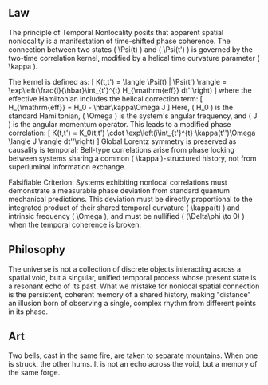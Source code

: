 ## Law
The principle of Temporal Nonlocality posits that apparent spatial nonlocality is a manifestation of time-shifted phase coherence. The connection between two states \( \Psi(t) \) and \( \Psi(t') \) is governed by the two-time correlation kernel, modified by a helical time curvature parameter \( \kappa \).

The kernel is defined as:
\[
K(t,t') = \langle \Psi(t) | \Psi(t') \rangle = \exp\left(\frac{i}{\hbar}\int_{t'}^{t} H_{\mathrm{eff}} dt''\right)
\]
where the effective Hamiltonian includes the helical correction term:
\[
H_{\mathrm{eff}} = H_0 - \hbar\kappa\Omega J
\]
Here, \( H_0 \) is the standard Hamiltonian, \( \Omega \) is the system's angular frequency, and \( J \) is the angular momentum operator. This leads to a modified phase correlation:
\[
K(t,t') = K_0(t,t') \cdot \exp\left(i\int_{t'}^{t} \kappa(t'')\Omega \langle J \rangle dt''\right)
\]
Global Lorentz symmetry is preserved as causality is temporal; Bell-type correlations arise from phase locking between systems sharing a common \( \kappa \)-structured history, not from superluminal information exchange.

Falsifiable Criterion: Systems exhibiting nonlocal correlations must demonstrate a measurable phase deviation from standard quantum mechanical predictions. This deviation must be directly proportional to the integrated product of their shared temporal curvature \( \kappa(t) \) and intrinsic frequency \( \Omega \), and must be nullified \( (\Delta\phi \to 0) \) when the temporal coherence is broken.

## Philosophy
The universe is not a collection of discrete objects interacting across a spatial void, but a singular, unified temporal process whose present state is a resonant echo of its past. What we mistake for nonlocal spatial connection is the persistent, coherent memory of a shared history, making "distance" an illusion born of observing a single, complex rhythm from different points in its phase.

## Art
Two bells, cast in the same fire, are taken to separate mountains. When one is struck, the other hums. It is not an echo across the void, but a memory of the same forge.